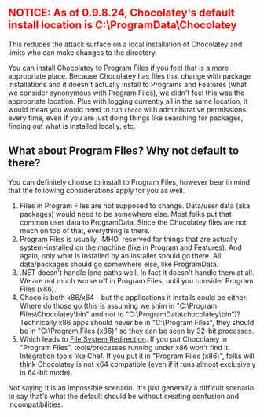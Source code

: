 ## <span style="color:red;">NOTICE: As of 0.9.8.24, Chocolatey's default install location is C:\ProgramData\Chocolatey</span>
This reduces the attack surface on a local installation of Chocolatey and limits who can make changes to the directory.

You can install Chocolatey to Program Files if you feel that is a more appropriate place. Because Chocolatey has files that change with package installations and it doesn't actually install to Programs and Features (what we consider synonymous with Program Files), we didn't feel this was the appropriate location. Plus with logging currently all in the same location, it would mean you would need to run `choco` with administrative permissions every time, even if you are just doing things like searching for packages, finding out what is installed locally, etc.


## What about Program Files? Why not default to there?

You can definitely choose to install to Program Files, however bear in mind that the following considerations apply for you as well.

1. Files in Program Files are not supposed to change. Data/user data (aka packages) would need to be somewhere else. Most folks put that common user data to ProgramData. Since the Chocolatey files are not much on top of that, everything is there. 
2. Program Files is usually, IMHO, reserved for things that are actually system-installed on the machine (like in Program and Features). And again, only what is installed by an installer should go there. All data/packages should go somewhere else, like ProgramData.
3. .NET doesn't handle long paths well. In fact it doesn't handle them at all. We are not much worse off in Program Files, until you consider Program Files (x86).
4. Choco is both x86/x64 - but the applications it installs could be either. Where do those go (this is assuming we shim in "C:\Program Files\Chocolatey\bin" and not to "C:\ProgramData\chocolatey\bin")? Technically x86 apps should never be in "C:\Program Files", they should be in "C:\Program Files (x86)" so they can be seen by 32-bit processes.
5. Which leads to [File System Redirection](https://msdn.microsoft.com/en-us/library/windows/desktop/aa384187(v=vs.85).aspx). If you put Chocolatey in "Program Files", tools/processes running under x86 won't find it. Integration tools like Chef. If you put it in "Program Files (x86)", folks will think Chocolatey is not x64 compatible (even if it runs almost exclusively in 64-bit mode).

Not saying it is an impossible scenario. It's just generally a difficult scenario to say that's what the default should be without creating confusion and incompatibilities.